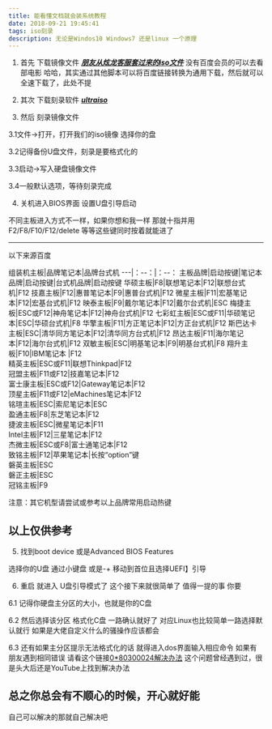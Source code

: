 ```yaml
---
title: 能看懂文档就会装系统教程
date: 2018-09-21 19:45:41
tags: iso刻录
description: 无论是Windos10 Windows7 还是linux 一个原理
---
```

1.  首先 下载镜像文件
***[朋友从炫龙客服套过来的iso文件](https://pan.baidu.com/s/1mz93vWjEpD0Sf6j4QZeQ-g)***
没有百度会员的可以去看部电影
哈哈，其实通过其他脚本可以将百度链接转换为通用下载，然后就可以全速下载了，此处不提


2.  其次 下载刻录软件
***[ultraiso](https://pan.baidu.com/s/1gVrwclDEVlaiqFY2Y5pwaA)***


3.  然后 刻录镜像文件

3.1文件->打开，打开我们的iso镜像 选择你的盘

3.2记得备份U盘文件，刻录是要格式化的

3.3启动->写入硬盘镜像文件

3.4一般默认选项，等待刻录完成



4.  关机进入BIOS界面 设置U盘引导启动

不同主板进入方式不一样，如果你想和我一样
那就十指并用F2/F8/F10/F12/delete 等等这些键同时按着就能进了

---
以下来源百度

组装机主板|品牌笔记本|品牌台式机
---|：--：|：--：
主板品牌|启动按键|笔记本品牌|启动按键|台式机品牌|启动按键
华硕主板|F8|联想笔记本|F12|联想台式机|F12
技嘉主板|F12|惠普笔记本|F9|惠普台式机|F12
微星主板|F11|宏基笔记本|F12|宏基台式机|F12
映泰主板|F9|戴尔笔记本|F12|戴尔台式机|ESC
梅捷主板|ESC或F12|神舟笔记本|F12|神舟台式机|F12
七彩虹主板|ESC或F11|华硕笔记本|ESC|华硕台式机|F8
华擎主板|F11|方正笔记本|F12|方正台式机|F12
斯巴达卡主板|ESC|清华同方笔记本|F12|清华同方台式机|F12
昂达主板|F11|海尔笔记本|F12|海尔台式机|F12
双敏主板|ESC|明基笔记本|F9|明基台式机|F8
翔升主板|F10|IBM笔记本	|F12	 	 
精英主板|ESC或F11|联想Thinkpad|F12	 	 
冠盟主板|F11或F12|技嘉笔记本|F12	 	 
富士康主板|ESC或F12|Gateway笔记本|F12	 	 
顶星主板|F11或F12|eMachines笔记本|F12	 	 
铭瑄主板|ESC|索尼笔记本|ESC	 	 
盈通主板|F8|东芝笔记本|F12	 	 
捷波主板|ESC|微星笔记本|F11	 	 
Intel主板|F12|三星笔记本|F12	 	 
杰微主板|ESC或F8|富士通笔记本|F12	 	 
致铭主板|F12|苹果笔记本|长按“option”键	 	 
磐英主板|ESC	 	 	 	 
磐正主板|ESC	 	 	 	 
冠铭主板|F9	 	 	 	 

注意：其它机型请尝试或参考以上品牌常用启动热键

以上仅供参考
--- 

5.  找到boot device 或是Advanced BIOS Features

选择你的U盘 通过小键盘 或是-+ 移动到首位且选择UEFI】引导

6.  重启 就进入 U盘引导模式了 
这个接下来就很简单了
值得一提的事
你要

6.1 记得你硬盘主分区的大小，也就是你的C盘

6.2 然后选择该分区 格式化C盘
一路确认就好了
对应Linux也比较简单一路选择默认就行
如果是大佬自定义什么的骚操作应该都会

6.3 还有如果主分区提示无法格式化的话
就得进入dos界面输入相应命令
如果有朋友遇到相同错误
请看这个链接[0*80300024解决办法]()
这个问题曾经遇到过，很是头大后还是YouTube上找到解决办法




## 总之你总会有不顺心的时候，开心就好能
自己可以解决的那就自己解决吧
